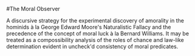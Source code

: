 #The Moral Observer

A discursive strategy for the experimental discovery of amorality in the hominids à la George Edward Moore's Naturalistic Fallacy and the precedence of the concept of moral luck à la Bernard Williams. It may be treated as a compossibility analysis of the roles of chance and law-like determination evident in uncheck'd consistency of moral predicates.